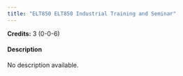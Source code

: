 ```yaml
---
title: "ELT850 ELT850 Industrial Training and Seminar"
---
```

**Credits:** 3 (0-0-6)

#### Description
No description available.